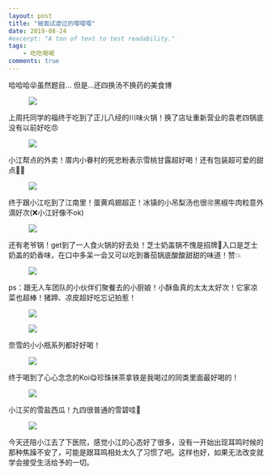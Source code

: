 ```yaml
---
layout: post
title: "被面试虐过的嘤嘤嘤"
date: 2019-08-24
#excerpt: "A ton of text to test readability."
tags: 
    - 吃吃喝喝
comments: true
---
```


哈哈哈:stuck_out_tongue_closed_eyes:虽然题目...
但是...还四换汤不换药的美食博
<figure>
<a><img src="{{site.url}}/assets/img/082409.jpg"></a>
</figure>

上周托同学的福终于吃到了正儿八经的川味火锅！换了店址重新营业的袁老四锅底没有以前好吃:angry:
<figure>
<a><img src="{{site.url}}/assets/img/082410.jpg"></a>
</figure>

小江帮点的外卖！厝内小眷村的死忠粉表示雪桃甘露超好喝！还有包装超可爱的甜点:sparkling_heart::collision:
<figure>
<a><img src="{{site.url}}/assets/img/082406.jpg"></a>
</figure>

终于跟小江吃到了江南里！蛋黄鸡翅超正！冰镇的小吊梨汤也很:accept:黑椒牛肉粒意外滴好次(:x:小江好像不ok)
<figure>
<a><img src="{{site.url}}/assets/img/082404.jpg"></a>
</figure>

还有老爷锅！get到了一人食火锅的好去处！芝士奶盖锅不愧是招牌:star2:入口是芝士奶盖的奶香味，在口中多呆一会又可以吃到番茄锅底酸酸甜甜的味道！赞:boom:
<figure>
<a><img src="{{site.url}}/assets/img/082407.jpg"></a>
</figure>

ps：跟无人车团队的小伙伴们聚餐去的小厨娘！小酥鱼真的太太太好次！它家凉菜也超棒！猪蹄、凉皮超好吃忘记拍惹！
<figure>
<a><img src="{{site.url}}/assets/img/082405.jpg"></a>
</figure>

<figure>
<a><img src="{{site.url}}/assets/img/082408.jpg"></a>
</figure>

奈雪的小小瓶系列都好好喝！
<figure>
<a><img src="{{site.url}}/assets/img/082403.jpg"></a>
</figure>

终于喝到了心心念念的Koi:yum:珍珠抹茶拿铁是我喝过的同类里面最好喝的！
<figure>
<a><img src="{{site.url}}/assets/img/082402.jpg"></a>
</figure>

小江买的雪盐西瓜！九四很普通的雪碧哇:new_moon_with_face:
<figure>
<a><img src="{{site.url}}/assets/img/082401.jpg"></a>
</figure>


今天还陪小江去了下医院，感觉小江的心态好了很多，没有一开始出现耳鸣时候的那种焦躁不安了，可能是跟耳鸣相处太久了习惯了吧。这样也好，如果无法改变就学会接受生活给予的一切。
